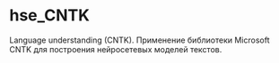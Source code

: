 # hse_CNTK
Language understanding (CNTK). Применение библиотеки Microsoft CNTK для построения нейросетевых моделей текстов.
